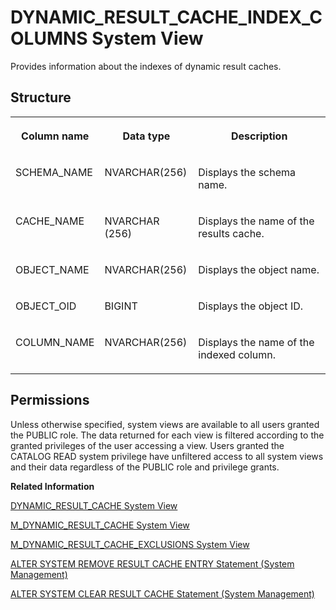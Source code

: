 <!-- loio4790ff85fecc4656a72bf59895c8c8de -->

# DYNAMIC\_RESULT\_CACHE\_INDEX\_COLUMNS System View

Provides information about the indexes of dynamic result caches.



<a name="loio4790ff85fecc4656a72bf59895c8c8de__section_tlc_pn2_b1b"/>

## Structure


<table>
<tr>
<th valign="top">

Column name

</th>
<th valign="top">

Data type

</th>
<th valign="top">

Description

</th>
</tr>
<tr>
<td valign="top">

SCHEMA\_NAME

</td>
<td valign="top">

NVARCHAR\(256\)

</td>
<td valign="top">

Displays the schema name.

</td>
</tr>
<tr>
<td valign="top">

CACHE\_NAME

</td>
<td valign="top">

NVARCHAR \(256\)

</td>
<td valign="top">

Displays the name of the results cache.

</td>
</tr>
<tr>
<td valign="top">

OBJECT\_NAME

</td>
<td valign="top">

NVARCHAR\(256\)

</td>
<td valign="top">

Displays the object name.

</td>
</tr>
<tr>
<td valign="top">

OBJECT\_OID

</td>
<td valign="top">

BIGINT

</td>
<td valign="top">

Displays the object ID.

</td>
</tr>
<tr>
<td valign="top">

COLUMN\_NAME

</td>
<td valign="top">

NVARCHAR\(256\)

</td>
<td valign="top">

Displays the name of the indexed column.

</td>
</tr>
</table>



<a name="loio4790ff85fecc4656a72bf59895c8c8de__section_lhc_f2q_bzb"/>

## Permissions

Unless otherwise specified, system views are available to all users granted the PUBLIC role. The data returned for each view is filtered according to the granted privileges of the user accessing a view. Users granted the CATALOG READ system privilege have unfiltered access to all system views and their data regardless of the PUBLIC role and privilege grants.

**Related Information**  


[DYNAMIC\_RESULT\_CACHE System View](dynamic-result-cache-system-view-47458ee.md "Provides information about metadata objects that are enabled for a dynamic result cache.")

[M\_DYNAMIC\_RESULT\_CACHE System View](../022-Monitoring-Views/m-dynamic-result-cache-system-view-01f8a85.md "Lists statistics for the dynamic result cache.")

[M\_DYNAMIC\_RESULT\_CACHE\_EXCLUSIONS System View](../022-Monitoring-Views/m-dynamic-result-cache-exclusions-system-view-e5a5b84.md "Lists cache exclusions of the dynamic result cache.")

[ALTER SYSTEM REMOVE RESULT CACHE ENTRY Statement \(System Management\)](../../010-SQL-Reference/012-SQL-Statements/alter-system-remove-result-cache-entry-statement-system-management-2124566.md "Removes the result cache entry for the specified cache ID.")

[ALTER SYSTEM CLEAR RESULT CACHE Statement \(System Management\)](../../010-SQL-Reference/012-SQL-Statements/alter-system-clear-result-cache-statement-system-management-97dca93.md "Removes all result cache entries from the system.")

